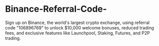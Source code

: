 # Binance-Referral-Code-
Sign up on Binance, the world's largest crypto exchange, using referral code "106896769" to unlock $10,000 welcome bonuses, reduced trading fees, and exclusive features like Launchpool, Staking, Futures, and P2P trading.
